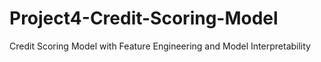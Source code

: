# Project4-Credit-Scoring-Model
Credit Scoring Model with Feature Engineering and Model Interpretability
